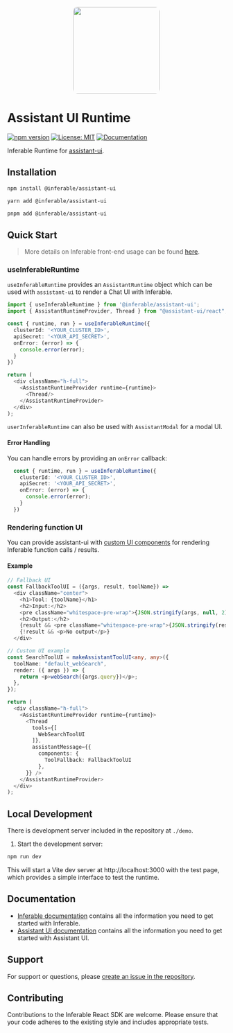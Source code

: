 <p align="center">
  <img src="https://a.inferable.ai/logo-hex.png" width="200" style="border-radius: 10px" />
</p>

# Assistant UI Runtime

[![npm version](https://badge.fury.io/js/%40inferable%2Freact.svg)](https://badge.fury.io/js/%40inferable%2Freact)
[![License: MIT](https://img.shields.io/badge/License-MIT-yellow.svg)](https://opensource.org/licenses/MIT)
[![Documentation](https://img.shields.io/badge/docs-inferable.ai-brightgreen)](https://docs.inferable.ai/)

Inferable Runtime for [assistant-ui](https://github.com/Yonom/assistant-ui).

## Installation

```bash
npm install @inferable/assistant-ui
```

```bash
yarn add @inferable/assistant-ui
```

```bash
pnpm add @inferable/assistant-ui
```

## Quick Start

> More details on Inferable front-end usage can be found [here](https://docs.inferable.ai/pages/frontend).

### useInferableRuntime

`useInferableRuntime` provides an `AssistantRuntime` object which can be used with `assistant-ui` to render a Chat UI with Inferable.

```typescript
import { useInferableRuntime } from '@inferable/assistant-ui';
import { AssistantRuntimeProvider, Thread } from "@assistant-ui/react";

const { runtime, run } = useInferableRuntime({
  clusterId: '<YOUR_CLUSTER_ID>',
  apiSecret: '<YOUR_API_SECRET>',
  onError: (error) => {
    console.error(error);
  }
})

return (
  <div className="h-full">
    <AssistantRuntimeProvider runtime={runtime}>
      <Thread/>
    </AssistantRuntimeProvider>
  </div>
);
```

`userInferableRuntime` can also be used with `AssistantModal` for a modal UI.


#### Error Handling

You can handle errors by providing an `onError` callback:

```typescript
  const { runtime, run } = useInferableRuntime({
    clusterId: '<YOUR_CLUSTER_ID>',
    apiSecret: '<YOUR_API_SECRET>',
    onError: (error) => {
      console.error(error);
    }
  })
```

### Rendering function UI

You can provide assistant-ui with [custom UI components](https://www.assistant-ui.com/docs/guides/ToolUI) for rendering Inferable function calls / results.

#### Example

```typescript
// Fallback UI
const FallbackToolUI = ({args, result, toolName}) =>
  <div className="center">
    <h1>Tool: {toolName}</h1>
    <h2>Input:</h2>
    <pre className="whitespace-pre-wrap">{JSON.stringify(args, null, 2)}</pre>
    <h2>Output:</h2>
    {result && <pre className="whitespace-pre-wrap">{JSON.stringify(result, null, 2)}</pre>}
    {!result && <p>No output</p>}
  </div>

// Custom UI example
const SearchToolUI = makeAssistantToolUI<any, any>({
  toolName: "default_webSearch",
  render: ({ args }) => {
    return <p>webSearch({args.query})</p>;
  },
});

return (
  <div className="h-full">
    <AssistantRuntimeProvider runtime={runtime}>
      <Thread
        tools={[
          WebSearchToolUI
        ]},
        assistantMessage={{
          components: {
            ToolFallback: FallbackToolUI
          },
      }} />
    </AssistantRuntimeProvider>
  </div>
);
```


## Local Development

There is development server included in the repository at `./demo`.

1. Start the development server:
```bash
npm run dev
```

This will start a Vite dev server at http://localhost:3000 with the test page, which provides a simple interface to test the runtime.

## Documentation

- [Inferable documentation](https://docs.inferable.ai/) contains all the information you need to get started with Inferable.
- [Assistant UI documentation](https://www.assistant-ui.com/docs/getting-started) contains all the information you need to get started with Assistant UI.

## Support

For support or questions, please [create an issue in the repository](https://github.com/inferablehq/inferable/issues).

## Contributing

Contributions to the Inferable React SDK are welcome. Please ensure that your code adheres to the existing style and includes appropriate tests.
